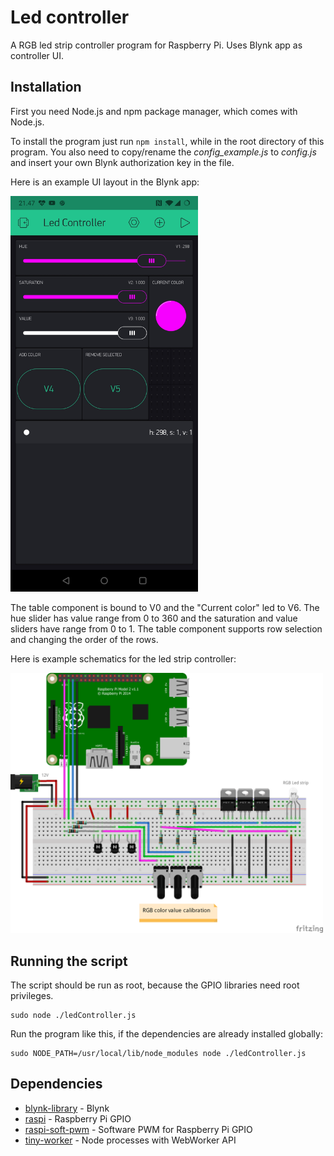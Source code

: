 # Led controller

A RGB led strip controller program for Raspberry Pi. Uses Blynk app as controller UI.


## Installation

First you need Node.js and npm package manager, which comes with Node.js.

To install the program just run `npm install`, while in the root directory of this program. You also need to copy/rename the _config_example.js_ to _config.js_ and insert your own Blynk authorization key in the file.

Here is an example UI layout in the Blynk app:

<img src="ExampleUI.jpg" alt="Example Blynk UI layout" width="300" />

The table component is bound to V0 and the "Current color" led to V6. The hue slider has value range from 0 to 360 and the saturation and value sliders have range from 0 to 1. The table component supports row selection and changing the order of the rows.

Here is example schematics for the led strip controller:

<img src="LedStripDriverWithTrimmers.png" alt="Example schematics for the Led strip Controller" width="500" />


## Running the script
The script should be run as root, because the GPIO libraries need root privileges.
```
sudo node ./ledController.js
```

Run the program like this, if the dependencies are already installed globally:
```
sudo NODE_PATH=/usr/local/lib/node_modules node ./ledController.js
```


## Dependencies

* [blynk-library](https://github.com/vshymanskyy/blynk-library-js) - Blynk
* [raspi](https://github.com/nebrius/raspi) - Raspberry Pi GPIO
* [raspi-soft-pwm](https://github.com/nebrius/raspi-soft-pwm) - Software PWM for Raspberry Pi GPIO
* [tiny-worker](https://github.com/avoidwork/tiny-worker) - Node processes with WebWorker API
